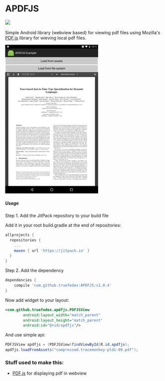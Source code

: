 # APDFJS
[![](https://jitpack.io/v/truefedex/APDFJS.svg)](https://jitpack.io/#truefedex/APDFJS)

Simple Android library (webview based) for viewing pdf files using Mozilla's [PDF.js](https://mozilla.github.io/pdf.js) library for wieving local pdf files.

<img src="/screenshot.png" alt="Demo" width="300px" />

##### Usage

Step 1. Add the JitPack repository to your build file

Add it in your root build.gradle at the end of repositories:
```gradle
allprojects {
  repositories {
    ...
    maven { url 'https://jitpack.io' }
  }
}
```

Step 2. Add the dependency

```groovy
dependencies {
	compile 'com.github.truefedex:APDFJS:v1.0.4'
}
```

Now add widget to your layout:
```xml
<com.github.truefedex.apdfjs.PDFJSView
        android:layout_width="match_parent"
        android:layout_height="match_parent"
        android:id="@+id/apdfjs"/>
```

And use simple api:
```java
PDFJSView apdfjs = (PDFJSView)findViewById(R.id.apdfjs);
apdfjs.loadFromAssets("compressed.tracemonkey-pldi-09.pdf");
```


### Stuff used to make this:

 * [PDF.js](https://mozilla.github.io/pdf.js) for displaying pdf in webview
